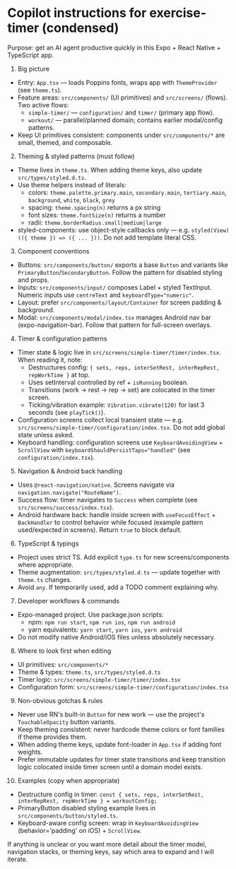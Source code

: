 # Copilot instructions for exercise-timer (condensed)

Purpose: get an AI agent productive quickly in this Expo + React Native + TypeScript app.

1. Big picture

- Entry: `App.tsx` — loads Poppins fonts, wraps app with `ThemeProvider` (see `theme.ts`).
- Feature areas: `src/components/` (UI primitives) and `src/screens/` (flows). Two active flows:
  - `simple-timer/` — `configuration/` and `timer/` (primary app flow).
  - `workout/` — parallel/planned domain; contains earlier modal/config patterns.
- Keep UI primitives consistent: components under `src/components/*` are small, themed, and composable.

2. Theming & styled patterns (must follow)

- Theme lives in `theme.ts`. When adding theme keys, also update `src/types/styled.d.ts`.
- Use theme helpers instead of literals:
  - colors: `theme.palette.primary.main`, `secondary.main`, `tertiary.main`, `background`, `white`, `black`, `grey`
  - spacing: `theme.spacing(n)` returns a px string
  - font sizes: `theme.fontSize(n)` returns a number
  - radii: `theme.borderRadius.small|medium|large`
- styled-components: use object-style callbacks only — e.g. `styled(View)(({ theme }) => ({ ... }))`. Do not add template literal CSS.

3. Component conventions

- Buttons: `src/components/button/` exports a base `Button` and variants like `PrimaryButton`/`SecondaryButton`. Follow the pattern for disabled styling and props.
- Inputs: `src/components/input/` composes Label + styled TextInput. Numeric inputs use `centreText` and `keyboardType="numeric"`.
- Layout: prefer `src/components/layout/Container` for screen padding & background.
- Modal: `src/components/modal/index.tsx` manages Android nav bar (expo-navigation-bar). Follow that pattern for full-screen overlays.

4. Timer & configuration patterns

- Timer state & logic live in `src/screens/simple-timer/timer/index.tsx`. When reading it, note:
  - Destructures config: `{ sets, reps, interSetRest, interRepRest, repWorkTime }` at top.
  - Uses setInterval controlled by ref + `isRunning` boolean.
  - Transitions (work → rest → rep → set) are colocated in the timer screen.
  - Ticking/vibration example: `Vibration.vibrate(120)` for last 3 seconds (see `playTick()`).
- Configuration screens collect local transient state — e.g. `src/screens/simple-timer/configuration/index.tsx`. Do not add global state unless asked.
- Keyboard handling: configuration screens use `KeyboardAvoidingView` + `ScrollView` with `keyboardShouldPersistTaps="handled"` (see `configuration/index.tsx`).

5. Navigation & Android back handling

- Uses `@react-navigation/native`. Screens navigate via `navigation.navigate("RouteName")`.
- Success flow: timer navigates to `Success` when complete (see `src/screens/success/index.tsx`).
- Android hardware back: handle inside screen with `useFocusEffect` + `BackHandler` to control behavior while focused (example pattern used/expected in screens). Return `true` to block default.

6. TypeScript & typings

- Project uses strict TS. Add explicit `type.ts` for new screens/components where appropriate.
- Theme augmentation: `src/types/styled.d.ts` — update together with `theme.ts` changes.
- Avoid `any`. If temporarily used, add a TODO comment explaining why.

7. Developer workflows & commands

- Expo-managed project. Use package.json scripts:
  - npm: `npm run start`, `npm run ios`, `npm run android`
  - yarn equivalents: `yarn start`, `yarn ios`, `yarn android`
- Do not modify native Android/iOS files unless absolutely necessary.

8. Where to look first when editing

- UI primitives: `src/components/*`
- Theme & types: `theme.ts`, `src/types/styled.d.ts`
- Timer logic: `src/screens/simple-timer/timer/index.tsx`
- Configuration form: `src/screens/simple-timer/configuration/index.tsx`

9. Non-obvious gotchas & rules

- Never use RN's built-in `Button` for new work — use the project's `TouchableOpacity` button variants.
- Keep theming consistent: never hardcode theme colors or font families if theme provides them.
- When adding theme keys, update font-loader in `App.tsx` if adding font weights.
- Prefer immutable updates for timer state transitions and keep transition logic colocated inside timer screen until a domain model exists.

10. Examples (copy when appropriate)

- Destructure config in timer: `const { sets, reps, interSetRest, interRepRest, repWorkTime } = workoutConfig;`
- PrimaryButton disabled styling example lives in `src/components/button/styled.ts`.
- Keyboard-aware config screen: wrap in `KeyboardAvoidingView` (behavior='padding' on iOS) + `ScrollView`.

If anything is unclear or you want more detail about the timer model, navigation stacks, or theming keys, say which area to expand and I will iterate.
